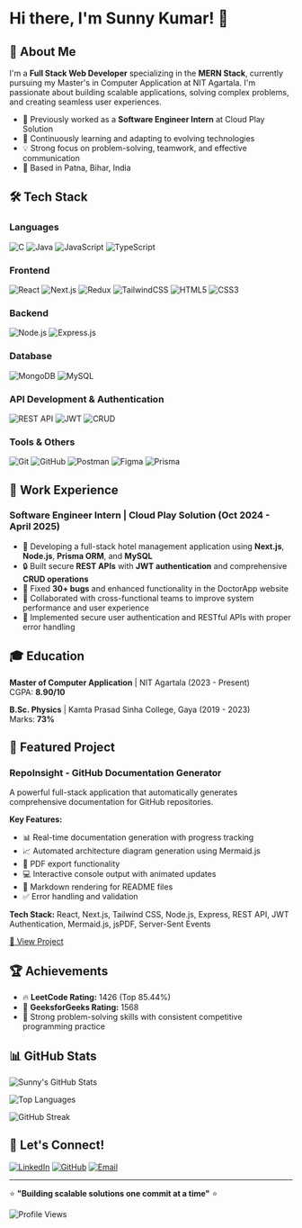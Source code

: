 # Hi there, I'm Sunny Kumar! 👋

## 🚀 About Me
I'm a **Full Stack Web Developer** specializing in the **MERN Stack**, currently pursuing my Master's in Computer Application at NIT Agartala. I'm passionate about building scalable applications, solving complex problems, and creating seamless user experiences.

- 🔭 Previously worked as a **Software Engineer Intern** at Cloud Play Solution
- 🌱 Continuously learning and adapting to evolving technologies
- 💡 Strong focus on problem-solving, teamwork, and effective communication
- 📍 Based in Patna, Bihar, India

## 🛠️ Tech Stack

### Languages
![C](https://img.shields.io/badge/C-A8B9CC?style=for-the-badge&logo=c&logoColor=white)
![Java](https://img.shields.io/badge/Java-ED8B00?style=for-the-badge&logo=java&logoColor=white)
![JavaScript](https://img.shields.io/badge/JavaScript-F7DF1E?style=for-the-badge&logo=javascript&logoColor=black)
![TypeScript](https://img.shields.io/badge/TypeScript-007ACC?style=for-the-badge&logo=typescript&logoColor=white)

### Frontend
![React](https://img.shields.io/badge/React-61DAFB?style=for-the-badge&logo=react&logoColor=black)
![Next.js](https://img.shields.io/badge/Next.js-000000?style=for-the-badge&logo=nextdotjs&logoColor=white)
![Redux](https://img.shields.io/badge/Redux-764ABC?style=for-the-badge&logo=redux&logoColor=white)
![TailwindCSS](https://img.shields.io/badge/Tailwind_CSS-38B2AC?style=for-the-badge&logo=tailwind-css&logoColor=white)
![HTML5](https://img.shields.io/badge/HTML5-E34F26?style=for-the-badge&logo=html5&logoColor=white)
![CSS3](https://img.shields.io/badge/CSS3-1572B6?style=for-the-badge&logo=css3&logoColor=white)

### Backend
![Node.js](https://img.shields.io/badge/Node.js-339933?style=for-the-badge&logo=nodedotjs&logoColor=white)
![Express.js](https://img.shields.io/badge/Express.js-000000?style=for-the-badge&logo=express&logoColor=white)

### Database
![MongoDB](https://img.shields.io/badge/MongoDB-47A248?style=for-the-badge&logo=mongodb&logoColor=white)
![MySQL](https://img.shields.io/badge/MySQL-4479A1?style=for-the-badge&logo=mysql&logoColor=white)

### API Development & Authentication
![REST API](https://img.shields.io/badge/REST_API-02569B?style=for-the-badge&logo=fastapi&logoColor=white)
![JWT](https://img.shields.io/badge/JWT-000000?style=for-the-badge&logo=jsonwebtokens&logoColor=white)
![CRUD](https://img.shields.io/badge/CRUD_Operations-4CAF50?style=for-the-badge&logo=databricks&logoColor=white)

### Tools & Others
![Git](https://img.shields.io/badge/Git-F05032?style=for-the-badge&logo=git&logoColor=white)
![GitHub](https://img.shields.io/badge/GitHub-181717?style=for-the-badge&logo=github&logoColor=white)
![Postman](https://img.shields.io/badge/Postman-FF6C37?style=for-the-badge&logo=postman&logoColor=white)
![Figma](https://img.shields.io/badge/Figma-F24E1E?style=for-the-badge&logo=figma&logoColor=white)
![Prisma](https://img.shields.io/badge/Prisma-2D3748?style=for-the-badge&logo=prisma&logoColor=white)

## 💼 Work Experience

### Software Engineer Intern | Cloud Play Solution (Oct 2024 - April 2025)
- 🏨 Developing a full-stack hotel management application using **Next.js**, **Node.js**, **Prisma ORM**, and **MySQL**
- 🔒 Built secure **REST APIs** with **JWT authentication** and comprehensive **CRUD operations**
- 🐛 Fixed **30+ bugs** and enhanced functionality in the DoctorApp website
- 🤝 Collaborated with cross-functional teams to improve system performance and user experience
- 🔐 Implemented secure user authentication and RESTful APIs with proper error handling

## 🎓 Education

**Master of Computer Application** | NIT Agartala (2023 - Present)  
CGPA: **8.90/10**

**B.Sc. Physics** | Kamta Prasad Sinha College, Gaya (2019 - 2023)  
Marks: **73%**

## 🚀 Featured Project

### RepoInsight - GitHub Documentation Generator
A powerful full-stack application that automatically generates comprehensive documentation for GitHub repositories.

**Key Features:**
- 📊 Real-time documentation generation with progress tracking
- 📈 Automated architecture diagram generation using Mermaid.js
- 📄 PDF export functionality
- 💻 Interactive console output with animated updates
- 📝 Markdown rendering for README files
- ✅ Error handling and validation

**Tech Stack:** React, Next.js, Tailwind CSS, Node.js, Express, REST API, JWT Authentication, Mermaid.js, jsPDF, Server-Sent Events

[🔗 View Project](https://github.com/sunny-kumar-singh/RepoInsight)

## 🏆 Achievements

- 🔥 **LeetCode Rating:** 1426 (Top 85.44%)
- 💪 **GeeksforGeeks Rating:** 1568
- 🎯 Strong problem-solving skills with consistent competitive programming practice

## 📊 GitHub Stats

![Sunny's GitHub Stats](https://github-readme-stats.vercel.app/api?username=sunny-kumar-singh&show_icons=true&theme=radical)

![Top Languages](https://github-readme-stats.vercel.app/api/top-langs/?username=sunny-kumar-singh&layout=compact&theme=radical)

![GitHub Streak](https://github-readme-streak-stats.herokuapp.com/?user=sunny-kumar-singh&theme=radical)

## 🤝 Let's Connect!

[![LinkedIn](https://img.shields.io/badge/LinkedIn-0077B5?style=for-the-badge&logo=linkedin&logoColor=white)](https://www.linkedin.com/in/sunny-kumar-b06129290/)
[![GitHub](https://img.shields.io/badge/GitHub-181717?style=for-the-badge&logo=github&logoColor=white)](https://github.com/sunny-kumar-singh)
[![Email](https://img.shields.io/badge/Email-D14836?style=for-the-badge&logo=gmail&logoColor=white)](mailto:singhsunny3009@gmail.com)

---

⭐ **"Building scalable solutions one commit at a time"** ⭐

![Profile Views](https://komarev.com/ghpvc/?username=sunny-kumar-singh&color=brightgreen&style=flat-square)
